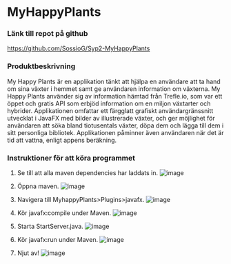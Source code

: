 # MyHappyPlants

### Länk till repot på github
https://github.com/SossioG/Syp2-MyHappyPlants 

### Produktbeskrivning
My Happy Plants är en applikation tänkt att hjälpa en användare att ta hand om sina växter i hemmet samt ge användaren information om växterna. My Happy Plants använder sig av information hämtad från Trefle.io, som var ett öppet och gratis API som erbjöd information om en miljon växtarter och hybrider. Applikationen omfattar ett färgglatt grafiskt användargränssnitt utvecklat i JavaFX med bilder av illustrerade växter, och ger möjlighet för användaren att söka bland tiotusentals växter, döpa dem och lägga till dem i sitt personliga bibliotek.
Applikationen påminner även användaren när det är tid att vattna, enligt appens beräkning.

### Instruktioner för att köra programmet
1. Se till att alla maven dependencies har laddats in.
![image](https://user-images.githubusercontent.com/100341750/224311297-1edd8e92-1627-4421-9dfb-17f710fb53da.png)

2. Öppna maven.
![image](https://user-images.githubusercontent.com/100341750/224311129-9bb593e6-bdbd-4a76-8895-6eb5c7ebee7c.png)

3. Navigera till MyhappyPlants>Plugins>javafx. 
![image](https://user-images.githubusercontent.com/100341750/224312320-5390e2c7-13f2-43be-a0e8-37d5de1e2551.png)

4. Kör javafx:compile under Maven.
![image](https://user-images.githubusercontent.com/100341750/224312756-0ab1e06a-9ebc-443f-89cb-b0e654fe2cac.png)

5. Starta StartServer.java.
![image](https://user-images.githubusercontent.com/100341750/224312811-07649e04-a4d4-4bd9-930f-e7f2e3e80de4.png)

6. Kör javafx:run under Maven.
![image](https://user-images.githubusercontent.com/100341750/224312902-e64d5cf1-962c-41e8-9545-a0275d3f58c2.png)

7. Njut av!
![image](https://user-images.githubusercontent.com/100341750/224313007-c5a048b9-06a4-4578-9e9b-521a6620723d.png)
